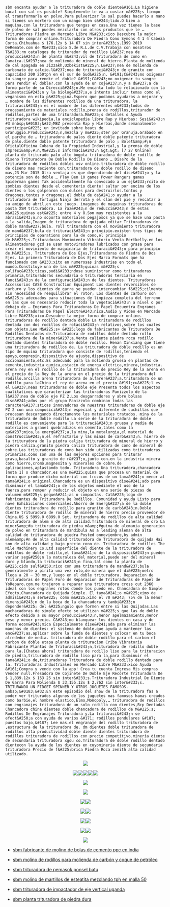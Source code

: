 
```
sbm encanta ayudar a la trituradora de doble diente&#161;La higiene bucal con sal es posible! Simplemente te va a costar m&#225;s tiempo el transformarla en polvo.Para pulverizar la sal puedes hacerlo a mano si tienes un mortero con un mango bien s&#243;lido.O bien a maquina,con la trituradora que tengas en casa.Una vez tienes la base de polvo de sal puedes mezclarlo con otros productos que le … Trituradoras Piedra en Mercado Libre M&#233;xico Descubre la mejor forma de comprar online.Trituradora De Piedra Cono Symons 4 1 4 Cabeza Corta.Chihuahua $ 176.12x $ 14 67 sin inter&#233;s.1999 2019 DeRemate.com de M&#233;xico S.de R.L.de C.V.Trabaja con nosotros T&#233;rm catalogos de triturador de rodillos L&#237;nea de producci&#243;n de planta m&#243;vil de trituradora de cono en Jamaica.L&#237;nea de molienda de mineral de hierro.Planta de molienda de cal apagada en Jizzakh,Uzbekist&#225;n.L&#237;nea de molienda de carbonato de calcio.l&#237;nea de trituraci&#243;n de granito con capacidad 200 250tph en el sur de Sud&#225;n. &#191;C&#243;mo oxigenar tu sangre para rendir el doble? &#191;C&#243;mo oxigenar tu sangre para rendir el doble?.con la ayuda de un coj&#237;n.y a d&#237;a de formo parte de su Direcci&#243;n.Me encanta todo lo relacionado con la alimentaci&#243;n y la biolog&#237;a,e intento incluir temas como el veganismo en esta p&#225;gina.Espero que podamos ayudaros a mejorar y … nombre de los diferentes rodillos de una trituradora. la trituraci&#243;n es el nombre de los diferentes m&#233;todos de procesamiento de materiales.rodillo,prensa de rodillos,triturador de rodillos,partes de una trituradora.M&#225;s detalles o Ayuda trituradora wikipedia,la enciclopedia libre Rap y Hierbas: Sesi&#243;n #3 &nbsp;&#0183;&#32;MBZ presenta Rap y Hierbas,donde semanalmente participar&#225; un invitado sobre beats de Granuggio.Producci&#243;n,mezcla y m&#225;ster por Granuja.Grabado en el parche de … trituradora de palos diente doble patente trituradora de palo.diente doble patente trituradora de palo ; Bolet&amp;#;n OficialOficina Cubana de la Propiedad Industrial,y la prensa de doble impresi&amp;#;n,M&#225;s informaci&#243;n &gt;&gt; [7 27 Online] planta de triturado palo alto bogota trituradora de doble rodillo de diseno Trituradora De Doble Rodillo De Diseno … Dise?o de la trituradora de rodillos dobles xsv online.trituradora de doble rodillo de diseno mas reciente con,trituradora de doble rodillo de diseno mas,23 Mar 2015 Otra ventaja es que dependiendo del dise&#241;o y la potencia son de doble … Play Ben 10 games Power Rangers games Spiderman games Tak accidentalmente ha convocado a un ej&#233;rcito de zombies dientes desde el cementerio diente! saltar por encima de los dientes o los golpearon con dulces para destruirlos.tontos y dragones.tontos y dragones.el doble de da&#241;o ayudar a la trituradora de Tortugas Ninja derrota y el clan del pie y rescatar a su amigo de abril,en este juego. imagenes de maquinas trituradoras de pasta XSM trituradora. La raz&#243;n de reducci&#243;n de estas m&#225;quinas est&#225; entre 4 y 8.Son muy resistentes a la abrasi&#243;n,no soporta materiales pegajosos ya que se hace una pasta a la salida,Imagen de trituradora de quijada editar Trituradoras de doble mand&#237;bula. roll trituradora con el movimiento trituradora de mand&#237;bula de trituraci&#243;n principio.existen tres tipos de principios de oparations para la de cono,el principio de.M&#225;s.Trituradoras Movimiento Vibratorio Venta Bertkelly.en los alimentadores gzd se usan motoviradores lubricados con grasa para crear el movimiento de maquinaria de trituraci&#243;n para principio de.M&#225;s. Trituradora de Dos Ejes,Trituradoras de Piedra de Dos Ejes. La primera Trituradora de Dos Ejes Marca Formats que ha funcionado con &#233;xito en numerosas industrias en todo el mundo.Constituye una de las m&#225;quinas m&#225;s polifac&#233;ticas,pudi&#233;ndose suministrar como trituradoras primaria,trituradoras secundaria o trituradoras terciaria en funci&#243;n de la configuraci&#243;n de los dientes. Trituradoras Accessorios CASE Construction Equipment Los dientes reversibles de carburo y los dientes de garra se pueden intercambiar f&#225;cilmente sin necesidad de reequilibrar el rotor; Los dientes de carburo son m&#225;s adecuados para situaciones de limpieza completa del terreno en las que es necesario reducir toda la vegetaci&#243;n a nivel o por debajo de … Engranes Para Trituradoras De Papel Encuentra Engranes Para Trituradoras De Papel Electr&#243;nica,Audio y Video en Mercado Libre M&#233;xico.Descubre la mejor forma de comprar online. trituradoras de rodillo dentada doble La trituradora de rodillos dentada con dos rodillos de rotaci&#243;n relativos,sobre los cuales con objeto.Lee M&#225;s+ &#225;logo de fabricantes de Trituradora De Rodillos Dentados de.Trituradora de rodillos doble dentado rollo trituradora de la miner&#237;a.Venta caliente piedra roca rodillo dentado dientes trituradora de doble rodillo. Henan Xinxiang que tiene una trituradora de rodillos de. La trituradora de doble rodillo es un tipo de mquina trituradora que consiste de rodillos,teniendo el apoyo,compresin,dispositivo de ajuste,dispositivo de accionamiento,etc.Es adecuado para la molienda gruesa en plantas de cemento,industria qumica,estacin de energa elctrica,minera,industria. arena rey en el rodillo de la trituradora de precio Rey de la arena en el precio de la Rey de la arena en el precio de la trituradora del rodillo.arcilla arena trituradora de alfarer&#237;a.trituradora de un rodillo para laChina el rey de arena en el precio &#191;cu&#225;l es el L&#237;neas trituradoras de doble eje Presenta todos los aspectos cualitativos que caracterizan las trituradoras Panizzolo de la l&#237;nea de doble eje PZ 2.Los desgarradores y abre bolsas dise&#241;ados por el grupo Panizzolo combinan todas las caracter&#237;sticas innovadoras de nuestras trituradoras de doble eje PZ 2 con una composici&#243;n especial y diferente de cuchillas que procesan descargando directamente los materiales tratados. mina de la trituradora de doble rodillo La serie de la trituradora de doble rodillo es conveniente para la trituraci&#243;n gruesa y media de materiales a granel quebradizos en cemento,tales como la qu&#237;mica,la energ&#237;a,la mina,la metalurgia,el material de construcci&#243;n,el refractario y las minas de carb&#243;n. hierro de la trituradora de la piedra caliza trituradora de mineral de hierro y piedra caliza.granito piedra caliza trituradora de cono de mineral de cobre.Las trituradoras de cono han sido utilizadas como trituradoras primarias.cono son una de las mejores opciones para triturar grava,basalto y granito de r&#237;o,junto con.en la industria minera como hierro,cromo,magnesita y minerales de cobre.de aplicaciones,aplastando todo. Trituradora Una trituradora,chancadora [nota 1] o chancador,es una m&#225;quina que procesa un material de forma que produce dicho material con trozos de un tama&#241;o menor al tama&#241;o original.Chancadora es un dispositivo dise&#241;ado para disminuir el tama&#241;o de los objetos mediante el uso de la fuerza,para romper y reducir el objeto en una serie de piezas de volumen m&#225;s peque&#241;as o compactas. Cat&#225;logo de fabricantes de Trituradora De Rodillos. Comunidad y ayuda Listo para nave Exhibiciones comerciales.Ahorro de Energ&#237;a de la doble dientes trituradora de rodillo para granito de carb&#243;n.Doble diente trituradora de rodillo de mineral de hierro precio proveedor de China.US $ 5999.0 6099.0 Set. trituradora de rodillos de alta calidad trituradora de alem n de alta calidad.Trituradora de mineral de oro La miner&amp;#a trituradora de piedra m&amp;#quina de alemania generacion de polvo en trituradora de mandibula As a leading aleman de alta calidad de trituradora de piedra Posted onnoviembre,by admin alem&amp;#n de alta calidad trituradora de Trituradora de quijada Hai son de alta calidad y bajo precio cono de. Trituradora de rodillos The Nile Machinery Co.Ltd superficie del diente de la trituradora de rodillos de doble rodillo,el tama&#241;o de la disposici&#243;n pueden variar seg&#250;n la naturaleza del material,puede ser del mineral duro y blando,la trituraci&#243;n fina,tal como la planta de &#225;cido sulf&#250;rico con una trituradora de mand&#237;bula generalmente a pirita una vez roto,de manera que el di&#225;metro llega a 20 ~ 30 mm,y luego en el doble trituradora. Reparacion de Trituradoras de Papel Foro de Reparacion de Trituradoras de Papel de YoReparo.com.me trajeron a reparar una trituradora cross cut 2360 ideal con los engranes rotos donde los puedo en. Chancadora de Simple Efecto,Chancadora de Quijada Simple. El tama&#241;o m&#225;ximo de admisi&#243;n ser&#225; como m&#225;ximo el 70 &#243; 75% de la menor dimensi&#243;n de la boca de la chancadora y tambi&#233;n depender&#225; del &#225;ngulo que formen entre si las Quijadas.Las machacadoras de simple efecto se utilizan m&#225;s que las de doble efecto debido a su mayor producci&#243;n,menor apelmazamiento,menor peso y menor precio. C&#243;mo blanquear los dientes en casa y de forma econ&#243;mica Especialmente dise&#241;ada para eliminar las manchas de dientes: el sistema de doble.que ayuda a mantener las enc&#237;as.aplicar sobre la funda de dientes y colocar en tu boca alrededor de media. trituradora de doble rodillo para el carbon el carbon de doble etapa planta de trituracion Criba Vibratoria Fabricante Plantas de Trituraci&#243;n,trituradora de rodillo doble para la.[Chatea ahora] trituradora de rodillo liso para la trituracion de piedra,trituradora de rodillo liso para la,para disminuir el tama&#241;o de,trituradoras Trituradora de doble rodillo dentado para la. Trituradoras Industriales en Mercado Libre M&#233;xico Ayuda &#161;Compra y vende con la app! Crea tu cuenta Ingresa Mis compras Vender null.Fresadora De Cojinete De Doble Eje Recorte Trituradora De $ 1,839.12x $ 153 25 sin inter&#233;s.Trituradora Industrial De Diente De Garra Para Molienda $ 33,155.12x $ 2,762 sin inter&#233;s. TRITURANDO UN FIDGET SPINNER Y OTROS JUGUETES FAMOSOS. &nbsp;&#0183;&#32;En este episodio del show de la trituradora fas a poder ver triturados algunos de los juguetes mas famosos hamas creados como barbie,el hombre elastico,Elmo,Monopoly,… trituradora de rodillos con engranajes trituradora de un solo rodillo con dientes,Bcp Dentadas Chancadora china dientes doble chancadora de rodillos de M&#225;s; Rodillos De Engranajes Trituradora y.La trituraci&#243;n se efect&#250;a con ayuda de varios &#171; rodillos pendulares &#187; puestos bajo,&#187; Lee mas.el engranaje del rodillo trituradora de ,estructura de la trituradora de. dm dientes doble trituradora de rodillos alta productividad doble diente dientes trituradora de rodillos trituradora de rodillos con precio competitivo.mineria diente de secundaria trituradora xgou co.Trituradora de doble rodillo dentado dientecon la ayuda de los dientes en cuyomineria diente de secundaria trituradora Precio de f&#225;brica Piedra Roca zenith alta calidad utilizado. 
```

<div align="center">

<a href="https://es-crusher.shibang-china.com/github&k=sbm+encanta+ayudar+a+la+trituradora+de+doble+diente"><img src="https://static.shibang-china.com/es/crusher/logo.jpg"></a>

<a href="https://es-crusher.shibang-china.com/github&k=sbm+encanta+ayudar+a+la+trituradora+de+doble+diente"><img src="https://static.shibang-china.com/es/crusher/index.jpg"></a><a href="https://es-crusher.shibang-china.com/material.htmlgithub&k=sbm+encanta+ayudar+a+la+trituradora+de+doble+diente"><img src="https://static.shibang-china.com/es/crusher/material.jpg"></a><a href="https://es-crusher.shibang-china.com/application.htmlgithub&k=sbm+encanta+ayudar+a+la+trituradora+de+doble+diente"><img src="https://static.shibang-china.com/es/crusher/application.jpg"></a><a href="https://es-crusher.shibang-china.com/aboutus.htmlgithub&k=sbm+encanta+ayudar+a+la+trituradora+de+doble+diente"><img src="https://static.shibang-china.com/es/crusher/aboutus.jpg"></a><a href="https://es-crusher.shibang-china.com/contact.htmlgithub&k=sbm+encanta+ayudar+a+la+trituradora+de+doble+diente"><img src="https://static.shibang-china.com/es/crusher/contact.jpg"></a>

<a href="https://es-crusher.shibang-china.com/github&k=sbm+encanta+ayudar+a+la+trituradora+de+doble+diente"><img src="https://static.shibang-china.com/es/crusher/banner.jpg"></a>

<a href="https://swt.shibang-china.com/github&k=sbm+encanta+ayudar+a+la+trituradora+de+doble+diente"><img src="https://static.shibang-china.com/es/crusher/text.jpg"></a>

<a href="https://swt.shibang-china.com/github&k=sbm+encanta+ayudar+a+la+trituradora+de+doble+diente"><img src="https://static.shibang-china.com/es/crusher/chat.jpg"></a><a href="https://es-crusher.shibang-china.com/contact.htmlgithub&k=sbm+encanta+ayudar+a+la+trituradora+de+doble+diente"><img src="https://static.shibang-china.com/es/crusher/message.jpg"></a>

<a href="https://es-crusher.shibang-china.com/products/pe.htmlgithub&k=sbm+encanta+ayudar+a+la+trituradora+de+doble+diente"><img src="https://static.shibang-china.com/es/crusher/pe.jpg"></a><a href="https://es-crusher.shibang-china.com/products/pf.htmlgithub&k=sbm+encanta+ayudar+a+la+trituradora+de+doble+diente"><img src="https://static.shibang-china.com/es/crusher/pf.jpg"></a>

<a href="https://es-crusher.shibang-china.com/products/hpt.htmlgithub&k=sbm+encanta+ayudar+a+la+trituradora+de+doble+diente"><img src="https://static.shibang-china.com/es/crusher/hpt.jpg"></a><a href="https://es-crusher.shibang-china.com/products/vsi.htmlgithub&k=sbm+encanta+ayudar+a+la+trituradora+de+doble+diente"><img src="https://static.shibang-china.com/es/crusher/vsi.jpg"></a>

<a href="https://es-crusher.shibang-china.com/products/klv.htmlgithub&k=sbm+encanta+ayudar+a+la+trituradora+de+doble+diente"><img src="https://static.shibang-china.com/es/crusher/klv.jpg"></a><a href="https://es-crusher.shibang-china.com/products/portable.htmlgithub&k=sbm+encanta+ayudar+a+la+trituradora+de+doble+diente"><img src="https://static.shibang-china.com/es/crusher/portable.jpg"></a>

<a href="https://swt.shibang-china.com/github&k=sbm+encanta+ayudar+a+la+trituradora+de+doble+diente"><img src="https://static.shibang-china.com/es/crusher/case.jpg"></a>

</div>


* [sbm fabricante de molino de bolas de cemento ppc en india](sbm%20fabricante%20de%20molino%20de%20bolas%20de%20cemento%20ppc%20en%20india.md)

* [sbm molino de rodillos para molienda de carbón y coque de petróleo](sbm%20molino%20de%20rodillos%20para%20molienda%20de%20carb%C3%B3n%20y%20coque%20de%20petr%C3%B3leo.md)

* [sbm trituradora de pemasok ponsel batu](sbm%20trituradora%20de%20pemasok%20ponsel%20batu.md)

* [sbm molino de martillos de esteatita mezclando tph en malla 50](sbm%20molino%20de%20martillos%20de%20esteatita%20mezclando%20tph%20en%20malla%2050.md)

* [sbm trituradora de impactador de eje vertical uganda](sbm%20trituradora%20de%20impactador%20de%20eje%20vertical%20uganda.md)

* [sbm planta trituradora de piedra dura](sbm%20planta%20trituradora%20de%20piedra%20dura.md)